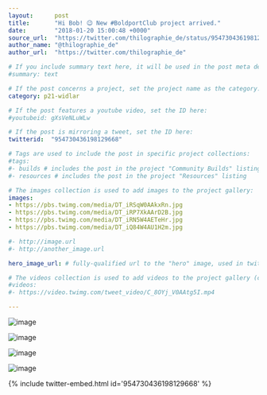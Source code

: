 ```yaml
---
layout:      post
title:       "Hi Bob! 😉 New #BoldportClub project arrived."
date:        "2018-01-20 15:00:48 +0000"
source_url:  "https://twitter.com/thilographie_de/status/954730436198129668"
author_name: "@thilographie_de"
author_url:  "https://twitter.com/thilographie_de"

# If you include summary text here, it will be used in the post meta description instead of an excerpt from the post body
#summary: text

# If the post concerns a project, set the project name as the category:
category: p21-widlar

# If the post features a youtube video, set the ID here:
#youtubeid: gXsVeNLuWLw

# If the post is mirroring a tweet, set the ID here:
twitterid:  "954730436198129668"

# Tags are used to include the post in specific project collections:
#tags:
#- builds # includes the post in the project "Community Builds" listing
#- resources # includes the post in the project "Resources" listing

# The images collection is used to add images to the project gallery:
images:
- https://pbs.twimg.com/media/DT_iRSqW0AAkxRn.jpg
- https://pbs.twimg.com/media/DT_iRP7XkAArD2B.jpg
- https://pbs.twimg.com/media/DT_iRN5W4AETeHr.jpg
- https://pbs.twimg.com/media/DT_iQ84W4AU1H2m.jpg

#- http://image.url
#- http://another_image.url

hero_image_url: # fully-qualified url to the "hero" image, used in twitter cards for example

# The videos collection is used to add videos to the project gallery (currently only mp4):
#videos:
#- https://video.twimg.com/tweet_video/C_8OYj_V0AAtg5I.mp4

---
```


![image](https://pbs.twimg.com/media/DT_iRSqW0AAkxRn.jpg)

![image](https://pbs.twimg.com/media/DT_iRP7XkAArD2B.jpg)

![image](https://pbs.twimg.com/media/DT_iRN5W4AETeHr.jpg)

![image](https://pbs.twimg.com/media/DT_iQ84W4AU1H2m.jpg)

{% include twitter-embed.html id='954730436198129668' %}


